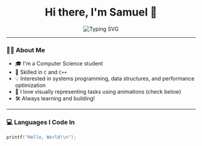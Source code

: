 <h1 align="center">Hi there, I'm Samuel 👋</h1>

<p align="center">
  <img src="https://readme-typing-svg.herokuapp.com?font=Fira+Code&pause=1000&color=00F7FF&width=435&lines=Passionate+C+%26+C%2B%2B+Programmer;Loves+creating+efficient+code;Learning+every+day!" alt="Typing SVG" />
</p>

---

### 👨‍💻 About Me

- 🎓 I'm a Computer Science student  
- 🔧 Skilled in `C` and `C++`  
- 💡 Interested in systems programming, data structures, and performance optimization  
- 🎨 I love visually representing tasks using animations (check below)  
- 🛠️ Always learning and building!

---

### 💻 Languages I Code In

```c
printf("Hello, World!\n");
